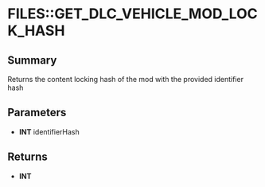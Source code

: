 # FILES::GET_DLC_VEHICLE_MOD_LOCK_HASH

## Summary
Returns the content locking hash of the mod with the provided identifier hash

## Parameters
* **INT** identifierHash

## Returns
* **INT**